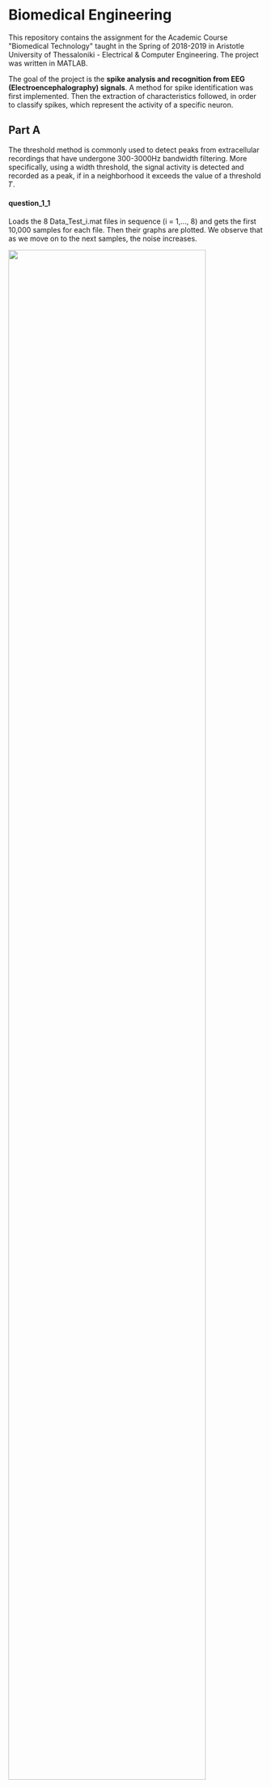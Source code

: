 # Biomedical Engineering

This repository contains the assignment for the Academic Course "Biomedical Technology" taught in the Spring of 2018-2019 in Aristotle University of Thessaloniki - Electrical & Computer Engineering. The project was written in MATLAB.

The goal of the project is the **spike analysis and recognition from EEG (Electroencephalography) signals**. A method for spike identification was first implemented. Then the extraction of characteristics followed, in order to classify spikes, which represent the activity of a specific neuron.





## Part A

The threshold method is commonly used to detect peaks from extracellular recordings that have undergone 300-3000Hz bandwidth filtering. More specifically, using a width threshold, the signal activity is detected and recorded as a peak, if in a neighborhood it exceeds the value of a threshold 𝛵.



#### question_1_1

Loads the 8 Data_Test_i.mat files in sequence (i = 1,…, 8) and gets the first 10,000 samples for each file. Then their graphs are plotted. We observe that as we move on to the next samples, the noise increases.

<p allign = "center">
    <img src = "images/er11/er11.jpg" width = "88%">
</p>




* ##### spikescounter:

The threshold method is commonly used to detect peaks from extracellular recordings that have undergone 300-3000Hz bandwidth filtering. More specifically, using an amplitude threshold, the signal activity is detected and recorded as a spike where in a neighborhood it exceeds the value of a threshold 𝛵. A  formula commonly used to define the threshold value for spike detection is the relation 𝛵 = 𝑘 ∙ 𝜎𝑛 where 𝜎𝑛 is an estimate of the typical noise deviation (information unrelated to spike activity).



We start by setting the value of T to zero and then in each loop we increase it
by 0.02. In each iteration we run the data and find how many times the signal exceeds the threshold. Then by setting the binary variable <u>flag</u> equal to 1 we avoid to measure more than one spike each time the signal exceeds the threshold. When the amplitude of the signal is again lower than the threshold, we set the binary variable equal to 0 again. Finally we find each time the corresponding k from the relation Τ = k * σν and place those k values on a table, which the function finally returns.



---

#### question_1_2 

For each Data_Test_i.mat file (i = 1,…, 8) we call the spikescounter function and get a graph of the first column of the table (spikes) with respect to the second (k). We observe that as we move on to the next samples the angle that is created in the plot tends to smooth, due to the noise that distorts the results.



<img src = "images/er12/er12_1.jpg" width = "50%"/><img src = "images/er12/er12_2.jpg" width ="50%"/> 



<img src = "images/er12/er12_3.jpg" width = "50%"/><img src = "images/er12/er12_4.jpg" width = "50%"/>

<img src = "images/er12/er12_5.jpg" width = "50%"/><img src = "images/er12/er12_6.jpg" width = "50%"/><img src = "images/er12/er12_7.jpg" width = "50%"/><img src = "images/er12/er12_8.jpg" width = "50%"/>



#### Empirical rule

From the above graphs we can conclude that a very good approximation for the actual number of spikes is located at the inflection point of the graphs, knee of the curve, at which the slope begins and normalizes and tends to zero, a fact that appears much clearer in the first samples that have little noise.







## Part B

In this part of the project we will attempt to trace the spikes using the empirical rule and write down the time they occur. The next step is the implementation of a **windowing** method to isolate each spike. In order to study the behavior of each neuron, we had to export 2 features for each windowed spike. Finally, according to these features, spikes will be categorized between 3 neuros.



#### question_2_1 

This script is responsible of loading the 4 Data_Eval_E_i.mat files in sequence (i = 1,…, 4) and calling the function <u>spikescounter</u>, and then plots the graph of spikes with respect to k. According to the above rule a value for k for each file is estimated. After that the threshold T is calculated. Then runs the corresponding data in order to store the estimation time  at which it exceeds the threshold. The time for each peak  is saved in spikeTimesEst. The estimations of k and spikes that were chosen can be seen below.  



<img src = "images/er21/er21_1.png" width = "50%"/><img src = "images/er21/er21_2.png" width = "50%"/>

<img src = "images/er21/er21_3.png" width = "50%"/><img src = "images/er21/er21_4.png" width = "50%"/>



---

#### question_2_2

For each file we save in the corresponding dimension of the <u>firstcut</u> table the values of one spike in a range of 32 points before and after the point that exceeds T (we have already saved its time  in the corresponding <u>spikeTimesEst</u>). Then for each spike that we have saved, we find its maximum and minimum value as well as the times of these values and we store these data in the table <u>max_min_array</u>. The next step is to complete the <u>firstpoint</u>table with the time of the first extrema of each spike window for each file, which is done by comparing the corresponding 2nd and 4th columns of max_min_array. The alignment will eventually be around the first
extrema. Now the aligned spike windows  will be stored in the <u>SpikesEst</u> table.
In order to check that the process is successful we create a table <u>max_min_array_2</u> that stores the maxima, minima and their positions of the new SpikesEst table. Indeed the number 32 (center of the window) will always exist in one of the columns (2nd or 4th) and therefore the alignment based on the first extrema is successful. Then we plot all the aligned spikes in the samegraph.  It is obvious that the firstextrema (minimum or maxima) is always in the middle of the window. And here we also observe  that as we pass on the next sample the noise increases.



<img src = "images/er22/er22_1.png" width = "50%"/><img src = "images/er22/er22_2.png" width = "50%"/>

<img src = "images/er22/er22_3.png" width = "50%"/><img src = "images/er22/er22_4.png" width = "50%"/>



---

#### question_2_3 

We first create a vector <u>check</u> for each file which is initialized with zeros. In addition we define two variables x, y which we increase in a controlled way in a to compare the pairs spikeTimesEst (x) and spikeTimes (y). 

1. We observe that the times we stored in spikeTimesEst (x), i.e. the times when the signal amplitude becomes larger than the threshold, are for each spike greater than the corresponding time of spikeTimes (y). They have a distance of up to 40 samples when it is indeed a spike. So in case these conditions are valid the number 1 is entered in the corresponding check box to show us that the spike that we found corresponds to a real spike. Then both x and y are increased by 1 so that in the next iteration the next pair is considered.
2. On the other hand, if the spikeTimesEst time is greater than the spikeTimes for a distance greater than 40, this means that our code failed to find a real one spike and went straight to the next. This is <u>overlooping</u>. Two very close spikes which are superimposed and behave as 1 spike. They actually
    cross the threshold only once. In this case we should ignore the second spike (y = y + 1).
3. Finally there is the case that the time spikeTimesEst(x) is less than spikeTimes(y). This case occurs when an incorrect spike is detected between two real spikes of spikeTimes. This means that our code found one spike due to noise and not a neuron and occurs due to approximate value of k and therefore of threshold T.  So in this case there is a wrongly estimated spike. Therefore we should not change the value of zero in check table. Only x is increased (x = x + 1) in order to proceed to the next spike we spotted.

Simultaneously with finding the correct spikes, we create for each file a <u>spikeClassEst</u> table which is initialized with spikeClass and sets as 0 the values for which the corresponding spikes cannot be detected by our code (case 2) as they are close to others and create superposition. Here we also set a counter that shows us the number of spikes in we finally managed to identify.



---

#### question_2_4 

In this question we should calculate two features and display as points in two-dimensional space the pairs of features calculated for each waveform using a different color for each neuron. The characteristics calculated for each waveform are its maximum amplitude of Fourier Transform and the maximum amplitude in time. These calculations will only be done for the correctly identified spikes using the check vector. In photos below  the two-dimensional space represents with blue the 1st neuron, with red the 2nd and with yellow the 3rd one.



<img src = "images/er24/er24_1.png" width = "50%"/><img src = "images/er24/er24_2.png" width = "50%"/>

<img src = "images/er24/er24_3.png" width = "50%"/><img src = "images/er24/er24_4.png" width = "50%"/>



---

#### question_2_5

In the Data table and in the vector group we will set values only for the real spikes that we managed to identify, so in this case we need two variables **I** and  **j**.

I refers to the identified spikes while j refers to the total spikes we identified. For this reason j increases at the beginning of each iteration until check (j, k) has a non-zero value. In the first column of Data we enter the time of the maximum of the I peak, in the second the time of minimum, in the third the minimum value and the fourth the number of steps required from the point where threshold is crossed until maximum.

It has previously been observed that the peaks of neuron 1 start with a minimum which is relatively small (usually around -0.3) but also as smoother as required  (about 4 steps to reach the signal from the point that passes the threshold at its top).

The peaks of neuron 2 also start with a minimum but this is deeper (usually - 0.55) and are also steeper, ie the signal reaches the point where the threshold at the top in 1 or 2 steps. 

Finally, the peaks of neuron 3 start with a maximum.

In each file k = 1,…, 4 we call the **MyClassify function** with arguments Data (:,:, k) and group(:, k), which returns the percentages of correct classification based on the features that we have defined. For the peak and k values given in query 2.1 the function returned the following classification rates for the 4 files: 



|                    | **Data_Eval_1** | **Data_Eval_2** | **Data_Eval_3** | **Data_Eval_4** |
| :----------------: | :-------------: | :-------------: | :-------------: | :-------------: |
| **Accuracies** (%) |     98.9167     |     96.6667     |     95.9167     |     92.7500     |

It is obvious that the noise affects the correct classification, because the features are less distinct.



---

#### question_2_5_reloaded

In this process we add to columns 5 and 6 of the Data table its maximum width of Fourier transform of each waveform and its maximum amplitude in time, as were calculated in question 2.4. By observation we conclude that for width in time up to 1, if the width of the Fourier is less than 7.1 then approximately the waveform is occurred due to the 2nd neuron, when it is between 7.1 and 8.7 due to the 3rd neuron and when it is greater than 8.7 due to the 1st neuron. 

Respectively for width in time greater than 1 approximate boundaries change as follows: If the maximum amplitude in the frequency is less than 7.8 the waveform occurs due to the 2nd neuron, if it is between 7.8 and 9.8 due to the 3rd neuron and if it is greater than 9.8 due to the 1st neuron. 

Because in this case the features are plenty, we examine for each waveform whose neurons are the most features and we assign this spike to the corresponding neuron. In this case the called function returns for the 4 datasets the following values: 



|                    | **Data_Eval_1** | **Data_Eval_2** | **Data_Eval_3** | **Data_Eval_4** |
| :----------------: | :-------------: | :-------------: | :-------------: | :-------------: |
| **Accuracies** (%) |     93.0000     |     84.0000     |     80.0833     |     75.8333     |

It is also here obvious that the noise affects the correct classification, because the features are less distinct.





## Classifier

The Machine Learning classifier is implemented inside **MyClassify.m** script. This process consists of separating respectively the training and evaluation data and implementing a **trained deep learning neural network** via the built-in MATLAB function *clasify*. Finally, the script calculates the Accuracy.





## Conclusion

Obviously more features do not mean better Accuracy. It is observable that by adding more features to the input vector (maximum width of Fourier transform of each waveform & its maximum amplitude in time) the Accuracies where significantly decreased. The reason for this to happen is that those features are not strong enough and "mislead" our classifier. It is preferable to use less but "stronger" features that makes the input data more "distinct".





## Execution

When running “MasterCode” a choice menu is displayed to the user. Instructions about the plots and the results of the code are also displayed. To implement **Part A** user has to press *1*, while to implement **Part B** has to press *2*. By pressing *0* the program is terminated.

